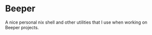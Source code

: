 # Beeper

A nice personal nix shell and other utilities that I use when working on Beeper
projects.

